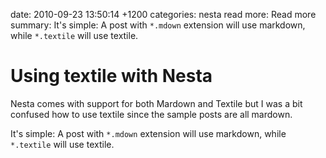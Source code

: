 date: 2010-09-23 13:50:14 +1200
categories: nesta
read more: Read more
summary: It's simple: A post with `*.mdown` extension will use markdown, while `*.textile` will use textile.

# Using textile with Nesta

Nesta comes with support for both Mardown and Textile but I was a bit confused how to use textile since the sample posts are all mardown.

It's simple: A post with `*.mdown` extension will use markdown, while `*.textile` will use textile.
